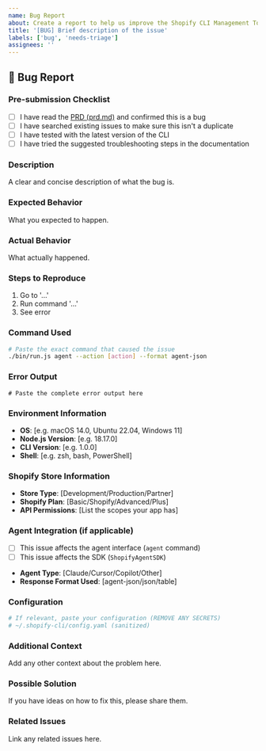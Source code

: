 ```yaml
---
name: Bug Report
about: Create a report to help us improve the Shopify CLI Management Tool
title: '[BUG] Brief description of the issue'
labels: ['bug', 'needs-triage']
assignees: ''
---
```


## 🐛 Bug Report

### Pre-submission Checklist
- [ ] I have read the [PRD (prd.md)](../../prd.md) and confirmed this is a bug
- [ ] I have searched existing issues to make sure this isn't a duplicate
- [ ] I have tested with the latest version of the CLI
- [ ] I have tried the suggested troubleshooting steps in the documentation

### Description
A clear and concise description of what the bug is.

### Expected Behavior
What you expected to happen.

### Actual Behavior
What actually happened.

### Steps to Reproduce
1. Go to '...'
2. Run command '...'
3. See error

### Command Used
```bash
# Paste the exact command that caused the issue
./bin/run.js agent --action [action] --format agent-json
```

### Error Output
```
# Paste the complete error output here
```

### Environment Information
- **OS**: [e.g. macOS 14.0, Ubuntu 22.04, Windows 11]
- **Node.js Version**: [e.g. 18.17.0]
- **CLI Version**: [e.g. 1.0.0]
- **Shell**: [e.g. zsh, bash, PowerShell]

### Shopify Store Information
- **Store Type**: [Development/Production/Partner]
- **Shopify Plan**: [Basic/Shopify/Advanced/Plus]
- **API Permissions**: [List the scopes your app has]

### Agent Integration (if applicable)
- [ ] This issue affects the agent interface (`agent` command)
- [ ] This issue affects the SDK (`ShopifyAgentSDK`)
- **Agent Type**: [Claude/Cursor/Copilot/Other]
- **Response Format Used**: [agent-json/json/table]

### Configuration
```yaml
# If relevant, paste your configuration (REMOVE ANY SECRETS)
# ~/.shopify-cli/config.yaml (sanitized)
```

### Additional Context
Add any other context about the problem here.

### Possible Solution
If you have ideas on how to fix this, please share them.

### Related Issues
Link any related issues here.

